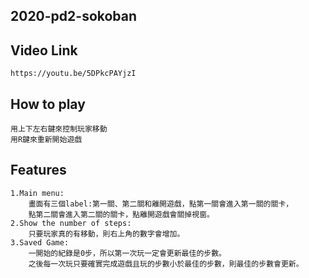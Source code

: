 ## 2020-pd2-sokoban 
## Video Link  
    https://youtu.be/5DPkcPAYjzI  
  
## How to play  
    用上下左右鍵來控制玩家移動  
    用R鍵來重新開始遊戲
  
## Features  
    1.Main menu:  
        畫面有三個label:第一關、第二關和離開遊戲，點第一關會進入第一關的關卡，  
        點第二關會進入第二關的關卡，點離開遊戲會關掉視窗。  
    2.Show the number of steps:  
        只要玩家真的有移動，則右上角的數字會增加。  
    3.Saved Game:  
        一開始的紀錄是0步，所以第一次玩一定會更新最佳的步數。  
        之後每一次玩只要確實完成遊戲且玩的步數小於最佳的步數，則最佳的步數會更新。
